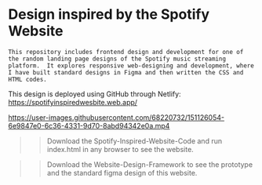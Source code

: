 # Design inspired by the Spotify Website
`This repository includes frontend design and development for one of the random landing page designs of the Spotify music streaming platform. 
It explores responsive web-designing and development, where I have built standard designs in Figma and then written the CSS and HTML codes.`  

This design is deployed using GitHub through Netlify: https://spotifyinspiredwesbite.web.app/ 

https://user-images.githubusercontent.com/68220732/151126054-6e9847e0-6c36-4331-9d70-8abd94342e0a.mp4


>> Download the Spotify-Inspired-Website-Code and run index.html in any browser to see the website.

>> Download the Website-Design-Framework to see the prototype and the standard figma design of this website.
